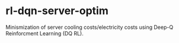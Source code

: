 # rl-dqn-server-optim
Minismization of server cooling costs/electricity costs using Deep-Q Reinforcment Learning (DQ RL). 
